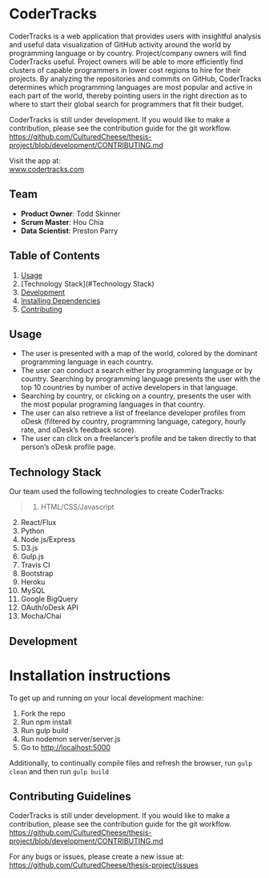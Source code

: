 # CoderTracks

CoderTracks is a web application that provides users with insightful analysis and useful data visualization of GitHub activity around the world by programming language or by country. Project/company owners will find CoderTracks useful. Project owners will be able to more efficiently find clusters of capable programmers in lower cost regions to hire for their projects. By analyzing the repositories and commits on GitHub, CoderTracks determines which programming languages are most popular and active in each part of the world, thereby pointing users in the right direction as to where to start their global search for programmers that fit their budget.  

CoderTracks is still under development. If you would like to make a contribution, please see the contribution guide for the git workflow.  
<https://github.com/CulturedCheese/thesis-project/blob/development/CONTRIBUTING.md>

Visit the app at:  
www.codertracks.com

## Team

- __Product Owner__: Todd Skinner
- __Scrum Master__: Hou Chia
- __Data Scientist__: Preston Parry

## Table of Contents

1. [Usage](#Usage)
1. [Technology Stack](#Technology Stack)
1. [Development](#development)
1. [Installing Dependencies](#installing-dependencies)
1. [Contributing](#contributing)


## Usage
- The user is presented with a map of the world, colored by the dominant programming language in each country. 
- The user can conduct a search either by programming language or by country. 
Searching by programming language presents the user with the top 10 countries by number of active developers in that language.
- Searching by country, or clicking on a country, presents the user with the most popular programing languages in that country. 
- The user can also retrieve a list of freelance developer profiles from oDesk (filtered by country, programming language, category, hourly rate, and oDesk’s feedback score). 
- The user can click on a freelancer’s profile and be taken directly to that person’s oDesk profile page.

## Technology Stack
Our team used the following technologies to create CoderTracks:
> 1. HTML/CSS/Javascript
2. React/Flux
3. Python
4. Node.js/Express
5. D3.js
6. Gulp.js
7. Travis CI
8. Bootstrap
9. Heroku
10. MySQL
11. Google BigQuery
12. OAuth/oDesk API
13. Mocha/Chai

## Development
# Installation instructions

To get up and running on your local development machine:  
1. Fork the repo  
2. Run npm install  
3. Run gulp build
4. Run nodemon server/server.js  
5. Go to <http://localhost:5000>  

Additionally, to continually compile files and refresh the browser, run `gulp clean` and then run `gulp build` 

## Contributing Guidelines

CoderTracks is still under development. If you would like to make a contribution, please see the contribution guide for the git workflow.  
<https://github.com/CulturedCheese/thesis-project/blob/development/CONTRIBUTING.md>

For any bugs or issues, please create a new issue at:  
<https://github.com/CulturedCheese/thesis-project/issues>
